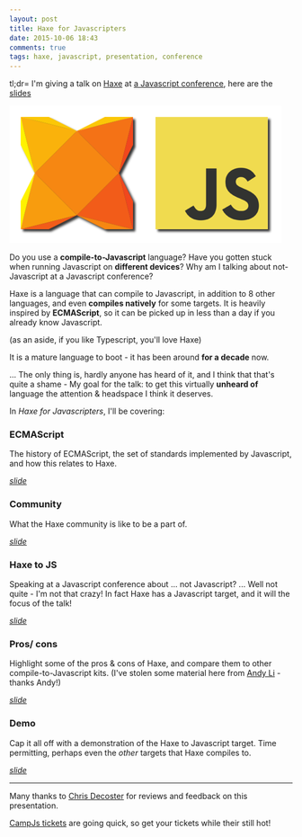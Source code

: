 ```yaml
---
layout: post
title: Haxe for Javascripters
date: 2015-10-06 18:43
comments: true
tags: haxe, javascript, presentation, conference
---
```


tl;dr= I'm giving a talk on
[Haxe](http://haxe.org/ "Haxe The Cross-platform Toolkit") at
[a Javascript conference](http://vi.campjs.com/ "CampJs VI"),
here are the [slides](/presentations/haxe-for-javascripters/ "Haxe for Javascripters - slides")

![Haxe for Javascrtipters](/presentations/haxe-for-javascripters/img/haxe-js-logos.png "Haxe for Javascripters")

Do you use a **compile-to-Javascript** language?
Have you gotten stuck when running Javascript on **different devices**?
Why am I talking about not-Javascript at a Javascript conference?

Haxe is a language that can compile to Javascript,
in addition to 8 other languages,
and even **compiles natively** for some targets.
It is heavily inspired by **ECMAScript**,
so it can be picked up in less than a day if you already know Javascript.

(as an aside, if you like Typescript, you'll love Haxe)

It is a mature language to boot - it has been around **for a decade** now.

... The only thing is, hardly anyone has heard of it,
and I think that that's quite a shame -
My goal for the talk:
to get this virtually **unheard of** language
the attention & headspace I think it deserves.

In *Haxe for Javascripters*, I'll be covering:

### ECMAScript

The history of ECMAScript, the set of standards implemented by Javascript,
and how this relates to Haxe.

[*slide*](/presentations/haxe-for-javascripters/#history "Haxe for Javascripters - history slide")

### Community

What the Haxe community is like to be a part of.

[*slide*](/presentations/haxe-for-javascripters/#community "Haxe for Javascripters - community slide")

### Haxe to JS

Speaking at a Javascript conference about ... not Javascript? ...
Well not quite - I'm not that crazy!
In fact Haxe has a Javascript target,
and it will the focus of the talk!

[*slide*](/presentations/haxe-for-javascripters/#cross-compile "Haxe for Javascripters - cross-compile slide")

### Pros/ cons

Highlight some of the pros & cons of Haxe,
and compare them to other compile-to-Javascript kits.
(I've stolen some material here from [Andy Li](https://twitter.com/andy_li) - thanks Andy!)

[*slide*](/presentations/haxe-for-javascripters/#pros-cons "Haxe for Javascripters - pros-cons slide")

### Demo

Cap it all off with a demonstration of the Haxe to Javascript target.
Time permitting, perhaps even the *other* targets that Haxe compiles to.

[*slide*](/presentations/haxe-for-javascripters/#demo "Haxe for Javascripters - demo slide")

----

Many thanks to [Chris Decoster](https://twitter.com/impaler12)
for reviews and feedback on this presentation.

[CampJs tickets](https://www.tickettailor.com/checkout/view-event/id/33392/chk/ac9b/ref/haxe-for-javascripters)
are going quick, so get your tickets while their still hot!
